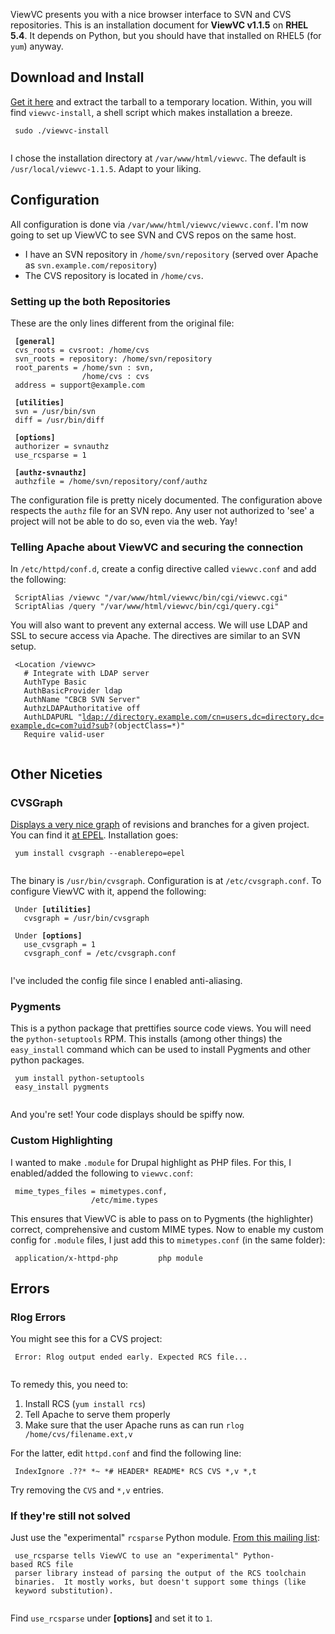 ViewVC presents you with a nice browser interface to SVN and CVS
repositories. This is an installation document for **ViewVC v1.1.5** on
**RHEL 5.4**. It depends on Python, but you should have that installed
on RHEL5 (for `yum`) anyway.

Download and Install
--------------------

[Get it here](http://www.viewvc.org/download.html) and extract the
tarball to a temporary location. Within, you will find `viewvc-install`,
a shell script which makes installation a breeze.

` sudo ./viewvc-install`  
` `

I chose the installation directory at `/var/www/html/viewvc`. The
default is `/usr/local/viewvc-1.1.5`. Adapt to your liking.

Configuration
-------------

All configuration is done via `/var/www/html/viewvc/viewvc.conf`. I'm
now going to set up ViewVC to see SVN and CVS repos on the same host.

-   I have an SVN repository in `/home/svn/repository` (served over
    Apache as `svn.example.com/repository`)
-   The CVS repository is located in `/home/cvs`.

### Setting up the both Repositories

These are the only lines different from the original file:

` `**`[general]`**  
` cvs_roots = cvsroot: /home/cvs`  
` svn_roots = repository: /home/svn/repository`  
` root_parents = /home/svn : svn,`  
`                /home/cvs : cvs`  
` address = support@example.com`  
` `  
` `**`[utilities]`**  
` svn = /usr/bin/svn`  
` diff = /usr/bin/diff`  
` `  
` `**`[options]`**  
` authorizer = svnauthz`  
` use_rcsparse = 1`  
` `  
` `**`[authz-svnauthz]`**  
` authzfile = /home/svn/repository/conf/authz`

The configuration file is pretty nicely documented. The configuration
above respects the `authz` file for an SVN repo. Any user not authorized
to 'see' a project will not be able to do so, even via the web. Yay!

### Telling Apache about ViewVC and securing the connection

In `/etc/httpd/conf.d`, create a config directive called `viewvc.conf`
and add the following:

` ScriptAlias /viewvc "/var/www/html/viewvc/bin/cgi/viewvc.cgi"`  
` ScriptAlias /query "/var/www/html/viewvc/bin/cgi/query.cgi"`

You will also want to prevent any external access. We will use LDAP and
SSL to secure access via Apache. The directives are similar to an SVN
setup.

` <Location /viewvc>`  
`   # Integrate with LDAP server`  
`   AuthType Basic`  
`   AuthBasicProvider ldap`  
`   AuthName "CBCB SVN Server"`  
`   AuthzLDAPAuthoritative off`  
`   AuthLDAPURL "`[`ldap://directory.example.com/cn=users,dc=directory,dc=example,dc=com?uid?sub`](ldap://directory.example.com/cn=users,dc=directory,dc=example,dc=com?uid?sub)`?(objectClass=*)"`  
`   Require valid-user`  
` `</Location>

Other Niceties
--------------

### CVSGraph

[Displays a very nice graph](http://www.akhphd.au.dk/~bertho/cvsgraph/)
of revisions and branches for a given project. You can find it [at
EPEL](http://fedoraproject.org/wiki/EPEL/FAQ#howtouse). Installation
goes:

` yum install cvsgraph --enablerepo=epel`  
` `

The binary is `/usr/bin/cvsgraph`. Configuration is at
`/etc/cvsgraph.conf`. To configure ViewVC with it, append the following:

` Under `**`[utilities]`**  
`   cvsgraph = /usr/bin/cvsgraph`  
` `  
` Under `**`[options]`**  
`   use_cvsgraph = 1`  
`   cvsgraph_conf = /etc/cvsgraph.conf`  
` `

I've included the config file since I enabled anti-aliasing.

### Pygments

This is a python package that prettifies source code views. You will
need the `python-setuptools` RPM. This installs (among other things) the
`easy_install` command which can be used to install Pygments and other
python packages.

` yum install python-setuptools`  
` easy_install pygments`  
` `

And you're set! Your code displays should be spiffy now.

### Custom Highlighting

I wanted to make `.module` for Drupal highlight as PHP files. For this,
I enabled/added the following to `viewvc.conf`:

` mime_types_files = mimetypes.conf,`  
`                  /etc/mime.types`

This ensures that ViewVC is able to pass on to Pygments (the
highlighter) correct, comprehensive and custom MIME types. Now to enable
my custom config for `.module` files, I just add this to
`mimetypes.conf` (in the same folder):

` application/x-httpd-php         php module`

Errors
------

### Rlog Errors

You might see this for a CVS project:

` Error: Rlog output ended early. Expected RCS file...`  
` `

To remedy this, you need to:

1.  Install RCS (`yum install rcs`)
2.  Tell Apache to serve them properly
3.  Make sure that the user Apache runs as can run
    `rlog /home/cvs/filename.ext,v`

For the latter, edit `httpd.conf` and find the following line:

` IndexIgnore .??* *~ *# HEADER* README* RCS CVS *,v *,t`

Try removing the `CVS` and `*,v` entries.

### If they're still not solved

Just use the "experimental" `rcsparse` Python module. [From this mailing
list](http://markmail.org/message/l6tujq2zvh4z5wzt#query:%22Rlog%20output%20ended%20early.%20Expected%20RCS%20file%22+page:1+mid:5zkeunyusumiu3rj+state:results):

` use_rcsparse tells ViewVC to use an "experimental" Python-based RCS file`  
` parser library instead of parsing the output of the RCS toolchain`  
` binaries.  It mostly works, but doesn't support some things (like`  
` keyword substitution).`  
` `

Find `use_rcsparse` under **\[options\]** and set it to `1`.
